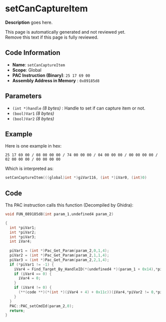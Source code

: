 # setCanCaptureItem

**Description** goes here.

This page is automatically generated and not reviewed yet.<br>Remove this text if this page is fully reviewed.

## Code Information

- **Name**: `setCanCaptureItem`
- **Scope**: Global
- **PAC Instruction (Binary)**: `25 17 69 00`
- **Assembly Address in Memory** : `0x89185d8`

## Parameters

- `(int *)handle` *(8 bytes)* : Handle to set if can capture item or not.
- `(bool)Var1` *(8 bytes)*
- `(bool)Var2` *(8 bytes)*

## Example

Here is one example in hex:

```25 17 69 00 / 08 00 00 00 / 74 00 00 00 / 04 00 00 00 / 00 00 00 00 / 02 00 00 00 / 00 00 00 00```

Which is interpreted as:

```c
setCanCaptureItem(((global)int *)giVar116, (int *)iVar0, (int)0)
```

## Code

Ths PAC instruction calls this function (Decompiled by Ghidra):

```c
void FUN_089185d8(int param_1,undefined4 param_2)

{
  int *piVar1;
  int *piVar2;
  int *piVar3;
  int iVar4;
  
  piVar1 = (int *)Pac_Get_Param(param_2,0,1,4);
  piVar2 = (int *)Pac_Get_Param(param_2,1,1,4);
  piVar3 = (int *)Pac_Get_Param(param_2,2,1,4);
  if (*piVar1 != -1) {
    iVar4 = Find_Target_By_HandleID(*(undefined4 *)(param_1 + 0x14),*piVar1,1);
    if (iVar4 == 0) {
      iVar4 = 0;
    }
    if (iVar4 != 0) {
      (**(code **)(*(int *)(iVar4 + 4) + 0x11c))(iVar4,*piVar2 != 0,*piVar3 != 0);
    }
  }
  PAC::PAC_setCmdId(param_2,0);
  return;
}
```

